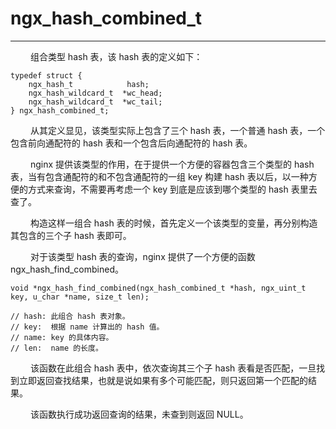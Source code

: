 # ngx_hash_combined_t
***

&emsp;&emsp;
组合类型 hash 表，该 hash 表的定义如下：

    typedef struct {
        ngx_hash_t            hash;
        ngx_hash_wildcard_t  *wc_head;
        ngx_hash_wildcard_t  *wc_tail;
    } ngx_hash_combined_t;

&emsp;&emsp;
从其定义显见，该类型实际上包含了三个 hash 表，一个普通 hash 表，一个包含前向通配符的 hash 表和一个包含后向通配符的 hash 表。

&emsp;&emsp;
nginx 提供该类型的作用，在于提供一个方便的容器包含三个类型的 hash 表，当有包含通配符的和不包含通配符的一组 key 构建 hash 表以后，以一种方便的方式来查询，不需要再考虑一个 key 到底是应该到哪个类型的 hash 表里去查了。

&emsp;&emsp;
构造这样一组合 hash 表的时候，首先定义一个该类型的变量，再分别构造其包含的三个子 hash 表即可。

&emsp;&emsp;
对于该类型 hash 表的查询，nginx 提供了一个方便的函数 ngx_hash_find_combined。

    void *ngx_hash_find_combined(ngx_hash_combined_t *hash, ngx_uint_t key, u_char *name, size_t len);

    // hash: 此组合 hash 表对象。
    // key:  根据 name 计算出的 hash 值。
    // name: key 的具体内容。
    // len:  name 的长度。

&emsp;&emsp;
该函数在此组合 hash 表中，依次查询其三个子 hash 表看是否匹配，一旦找到立即返回查找结果，也就是说如果有多个可能匹配，则只返回第一个匹配的结果。

&emsp;&emsp;
该函数执行成功返回查询的结果，未查到则返回 NULL。